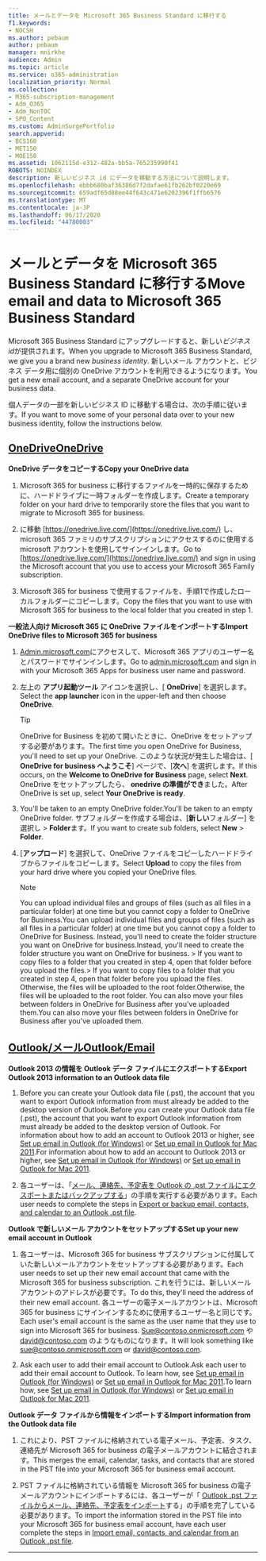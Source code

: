 ```yaml
---
title: メールとデータを Microsoft 365 Business Standard に移行する
f1.keywords:
- NOCSH
ms.author: pebaum
author: pebaum
manager: mnirkhe
audience: Admin
ms.topic: article
ms.service: o365-administration
localization_priority: Normal
ms.collection:
- M365-subscription-management
- Adm_O365
- Adm_NonTOC
- SPO_Content
ms.custom: AdminSurgePortfolio
search.appverid:
- BCS160
- MET150
- MOE150
ms.assetid: 1062115d-e312-482a-bb5a-765235990f41
ROBOTS: NOINDEX
description: 新しいビジネス id にデータを移動する方法について説明します。
ms.openlocfilehash: ebbb680baf36386d7f2dafae61fb262bf0220e69
ms.sourcegitcommit: 659adf65d88ee44f643c471e6202396f1ffb6576
ms.translationtype: MT
ms.contentlocale: ja-JP
ms.lasthandoff: 06/17/2020
ms.locfileid: "44780003"
---
```

# <a name="move-email-and-data-to-microsoft-365-business-standard"></a><span data-ttu-id="67139-103">メールとデータを Microsoft 365 Business Standard に移行する</span><span class="sxs-lookup"><span data-stu-id="67139-103">Move email and data to Microsoft 365 Business Standard</span></span>

<span data-ttu-id="67139-104">Microsoft 365 Business Standard にアップグレードすると、新しい*ビジネス id*が提供されます。</span><span class="sxs-lookup"><span data-stu-id="67139-104">When you upgrade to Microsoft 365 Business Standard, we give you a brand new  *business identity*.</span></span> <span data-ttu-id="67139-105">新しいメール アカウントと、ビジネス データ用に個別の OneDrive アカウントを利用できるようになります。</span><span class="sxs-lookup"><span data-stu-id="67139-105">You get a new email account, and a separate OneDrive account for your business data.</span></span> 
  
<span data-ttu-id="67139-106">個人データの一部を新しいビジネス ID に移動する場合は、次の手順に従います。</span><span class="sxs-lookup"><span data-stu-id="67139-106">If you want to move some of your personal data over to your new business identity, follow the instructions below.</span></span>
  
## <a name="onedrive"></a>[<span data-ttu-id="67139-107">OneDrive</span><span class="sxs-lookup"><span data-stu-id="67139-107">OneDrive</span></span>](#tab/OneDrive)
  
 <span data-ttu-id="67139-108">**OneDrive データをコピーする**</span><span class="sxs-lookup"><span data-stu-id="67139-108">**Copy your OneDrive data**</span></span>
1. <span data-ttu-id="67139-109">Microsoft 365 for business に移行するファイルを一時的に保存するために、ハードドライブに一時フォルダーを作成します。</span><span class="sxs-lookup"><span data-stu-id="67139-109">Create a temporary folder on your hard drive to temporarily store the files that you want to migrate to Microsoft 365 for business.</span></span>
    
2. <span data-ttu-id="67139-110">に移動 [https://onedrive.live.com/](https://onedrive.live.com/) し、microsoft 365 ファミリのサブスクリプションにアクセスするのに使用する microsoft アカウントを使用してサインインします。</span><span class="sxs-lookup"><span data-stu-id="67139-110">Go to [https://onedrive.live.com/](https://onedrive.live.com/) and sign in using the Microsoft account that you use to access your Microsoft 365 Family subscription.</span></span> 
    
3. <span data-ttu-id="67139-111">Microsoft 365 for business で使用するファイルを、手順1で作成したローカルフォルダーにコピーします。</span><span class="sxs-lookup"><span data-stu-id="67139-111">Copy the files that you want to use with Microsoft 365 for business to the local folder that you created in step 1.</span></span>
    
 <span data-ttu-id="67139-112">**一般法人向け Microsoft 365 に OneDrive ファイルをインポートする**</span><span class="sxs-lookup"><span data-stu-id="67139-112">**Import OneDrive files to Microsoft 365 for business**</span></span>
1. <span data-ttu-id="67139-113">[Admin.microsoft.com](https://go.microsoft.com/fwlink/?LinkId=816877)にアクセスして、Microsoft 365 アプリのユーザー名とパスワードでサインインします。</span><span class="sxs-lookup"><span data-stu-id="67139-113">Go to [admin.microsoft.com](https://go.microsoft.com/fwlink/?LinkId=816877) and sign in with your Microsoft 365 Apps for business user name and password.</span></span> 
    
2. <span data-ttu-id="67139-114">左上の **アプリ起動ツール** アイコンを選択し、[ **OneDrive**] を選択します。</span><span class="sxs-lookup"><span data-stu-id="67139-114">Select the **app launcher** icon in the upper-left and then choose **OneDrive**.</span></span>
  
    > [!TIP]
    > <span data-ttu-id="67139-115">OneDrive for Business を初めて開いたときに、OneDrive をセットアップする必要があります。</span><span class="sxs-lookup"><span data-stu-id="67139-115">The first time you open OneDrive for Business, you'll need to set up your OneDrive.</span></span> <span data-ttu-id="67139-116">このような状況が発生した場合は、[ **OneDrive for business へようこそ**] ページで、[**次へ**] を選択します。</span><span class="sxs-lookup"><span data-stu-id="67139-116">If this occurs, on the **Welcome to OneDrive for Business** page, select **Next**.</span></span> <span data-ttu-id="67139-117">OneDrive をセットアップしたら、 **onedrive の準備ができ**ました。</span><span class="sxs-lookup"><span data-stu-id="67139-117">After OneDrive is set up, select **Your OneDrive is ready**.</span></span> 
  
3. <span data-ttu-id="67139-118">You'll be taken to an empty OneDrive folder.</span><span class="sxs-lookup"><span data-stu-id="67139-118">You'll be taken to an empty OneDrive folder.</span></span> <span data-ttu-id="67139-119">サブフォルダーを作成する場合は、[**新しい**フォルダー] を選択し \> **Folder**ます。</span><span class="sxs-lookup"><span data-stu-id="67139-119">If you want to create sub folders, select **New** \> **Folder**.</span></span>

4. <span data-ttu-id="67139-120">[**アップロード**] を選択して、OneDrive ファイルをコピーしたハードドライブからファイルをコピーします。</span><span class="sxs-lookup"><span data-stu-id="67139-120">Select **Upload** to copy the files from your hard drive where you copied your OneDrive files.</span></span> 
  
    > [!NOTE]
    >  <span data-ttu-id="67139-121">You can upload individual files and groups of files (such as all files in a particular folder) at one time but you cannot copy a folder to OneDrive for Business.</span><span class="sxs-lookup"><span data-stu-id="67139-121">You can upload individual files and groups of files (such as all files in a particular folder) at one time but you cannot copy a folder to OneDrive for Business.</span></span> <span data-ttu-id="67139-122">Instead, you'll need to create the folder structure you want on OneDrive for business.</span><span class="sxs-lookup"><span data-stu-id="67139-122">Instead, you'll need to create the folder structure you want on OneDrive for business.</span></span> <span data-ttu-id="67139-123">>  If you want to copy files to a folder that you created in step 4, open that folder before you upload the files.</span><span class="sxs-lookup"><span data-stu-id="67139-123">>  If you want to copy files to a folder that you created in step 4, open that folder before you upload the files.</span></span> <span data-ttu-id="67139-124">Otherwise, the files will be uploaded to the root folder.</span><span class="sxs-lookup"><span data-stu-id="67139-124">Otherwise, the files will be uploaded to the root folder.</span></span> <span data-ttu-id="67139-125">You can also move your files between folders in OneDrive for Business after you've uploaded them.</span><span class="sxs-lookup"><span data-stu-id="67139-125">You can also move your files between folders in OneDrive for Business after you've uploaded them.</span></span> 
  
## <a name="outlookemail"></a>[<span data-ttu-id="67139-126">Outlook/メール</span><span class="sxs-lookup"><span data-stu-id="67139-126">Outlook/Email</span></span>](#tab/Outlook)
  
 <span data-ttu-id="67139-127">**Outlook 2013 の情報を Outlook データ ファイルにエクスポートする**</span><span class="sxs-lookup"><span data-stu-id="67139-127">**Export Outlook 2013 information to an Outlook data file**</span></span>
1. <span data-ttu-id="67139-128">Before you can create your Outlook data file (.pst), the account that you want to export Outlook information from must already be added to the desktop version of Outlook.</span><span class="sxs-lookup"><span data-stu-id="67139-128">Before you can create your Outlook data file (.pst), the account that you want to export Outlook information from must already be added to the desktop version of Outlook.</span></span> <span data-ttu-id="67139-129">For information about how to add an account to Outlook 2013 or higher, see [Set up email in Outlook (for Windows)](https://support.microsoft.com/office/6e27792a-9267-4aa4-8bb6-c84ef146101b) or [Set up email in Outlook for Mac 2011](https://support.microsoft.com/office/de372dc4-9648-4044-a76c-e8a60e178d54).</span><span class="sxs-lookup"><span data-stu-id="67139-129">For information about how to add an account to Outlook 2013 or higher, see [Set up email in Outlook (for Windows)](https://support.microsoft.com/office/6e27792a-9267-4aa4-8bb6-c84ef146101b) or [Set up email in Outlook for Mac 2011](https://support.microsoft.com/office/de372dc4-9648-4044-a76c-e8a60e178d54).</span></span>
    
2. <span data-ttu-id="67139-130">各ユーザーは、「[メール、連絡先、予定表を Outlook の .pst ファイルにエクスポートまたはバックアップする](https://support.microsoft.com/office/14252b52-3075-4e9b-be4e-ff9ef1068f91)」の手順を実行する必要があります。</span><span class="sxs-lookup"><span data-stu-id="67139-130">Each user needs to complete the steps in [Export or backup email, contacts, and calendar to an Outlook .pst file](https://support.microsoft.com/office/14252b52-3075-4e9b-be4e-ff9ef1068f91).</span></span>
    
 <span data-ttu-id="67139-131">**Outlook で新しいメール アカウントをセットアップする**</span><span class="sxs-lookup"><span data-stu-id="67139-131">**Set up your new email account in Outlook**</span></span>
1. <span data-ttu-id="67139-132">各ユーザーは、Microsoft 365 for business サブスクリプションに付属していた新しいメールアカウントをセットアップする必要があります。</span><span class="sxs-lookup"><span data-stu-id="67139-132">Each user needs to set up their new email account that came with the Microsoft 365 for business subscription.</span></span> <span data-ttu-id="67139-133">これを行うには、新しいメール アカウントのアドレスが必要です。</span><span class="sxs-lookup"><span data-stu-id="67139-133">To do this, they'll need the address of their new email account.</span></span> <span data-ttu-id="67139-134">各ユーザーの電子メールアカウントは、Microsoft 365 for business にサインインするために使用するユーザー名と同じです。</span><span class="sxs-lookup"><span data-stu-id="67139-134">Each user's email account is the same as the user name that they use to sign into Microsoft 365 for business.</span></span> <span data-ttu-id="67139-135">Sue@contoso.onmicrosoft.com や david@contoso.com のようなものになります。</span><span class="sxs-lookup"><span data-stu-id="67139-135">It will look something like sue@contoso.onmicrosoft.com or david@contoso.com.</span></span>
    
2. <span data-ttu-id="67139-136">Ask each user to add their email account to Outlook.</span><span class="sxs-lookup"><span data-stu-id="67139-136">Ask each user to add their email account to Outlook.</span></span> <span data-ttu-id="67139-137">To learn how, see [Set up email in Outlook (for Windows)](https://support.microsoft.com/office/6e27792a-9267-4aa4-8bb6-c84ef146101b) or [Set up email in Outlook for Mac 2011](https://support.microsoft.com/office/de372dc4-9648-4044-a76c-e8a60e178d54).</span><span class="sxs-lookup"><span data-stu-id="67139-137">To learn how, see [Set up email in Outlook (for Windows)](https://support.microsoft.com/office/6e27792a-9267-4aa4-8bb6-c84ef146101b) or [Set up email in Outlook for Mac 2011](https://support.microsoft.com/office/de372dc4-9648-4044-a76c-e8a60e178d54).</span></span>
    
 <span data-ttu-id="67139-138">**Outlook データ ファイルから情報をインポートする**</span><span class="sxs-lookup"><span data-stu-id="67139-138">**Import information from the Outlook data file**</span></span>
1. <span data-ttu-id="67139-139">これにより、PST ファイルに格納されている電子メール、予定表、タスク、連絡先が Microsoft 365 for business の電子メールアカウントに結合されます。</span><span class="sxs-lookup"><span data-stu-id="67139-139">This merges the email, calendar, tasks, and contacts that are stored in the PST file into your Microsoft 365 for business email account.</span></span>
    
2. <span data-ttu-id="67139-140">PST ファイルに格納されている情報を Microsoft 365 for business の電子メールアカウントにインポートするには、各ユーザーが「 [Outlook .pst ファイルからメール、連絡先、予定表をインポート](https://support.microsoft.com/office/431a8e9a-f99f-4d5f-ae48-ded54b3440ac)する」の手順を完了している必要があります。</span><span class="sxs-lookup"><span data-stu-id="67139-140">To import the information stored in the PST file into your Microsoft 365 for business email account, have each user complete the steps in [Import email, contacts, and calendar from an Outlook .pst file](https://support.microsoft.com/office/431a8e9a-f99f-4d5f-ae48-ded54b3440ac).</span></span>
    
---

